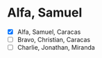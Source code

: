 # Alfa, Samuel

- [x] Alfa, Samuel, Caracas
- [ ] Bravo, Christian, Caracas
- [ ] Charlie, Jonathan, Miranda

